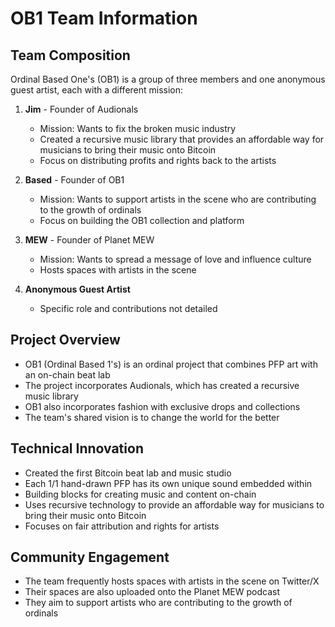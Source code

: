 # OB1 Team Information

## Team Composition
Ordinal Based One's (OB1) is a group of three members and one anonymous guest artist, each with a different mission:

1. **Jim** - Founder of Audionals
   - Mission: Wants to fix the broken music industry
   - Created a recursive music library that provides an affordable way for musicians to bring their music onto Bitcoin
   - Focus on distributing profits and rights back to the artists

2. **Based** - Founder of OB1
   - Mission: Wants to support artists in the scene who are contributing to the growth of ordinals
   - Focus on building the OB1 collection and platform

3. **MEW** - Founder of Planet MEW
   - Mission: Wants to spread a message of love and influence culture
   - Hosts spaces with artists in the scene

4. **Anonymous Guest Artist**
   - Specific role and contributions not detailed

## Project Overview
- OB1 (Ordinal Based 1's) is an ordinal project that combines PFP art with an on-chain beat lab
- The project incorporates Audionals, which has created a recursive music library
- OB1 also incorporates fashion with exclusive drops and collections
- The team's shared vision is to change the world for the better

## Technical Innovation
- Created the first Bitcoin beat lab and music studio
- Each 1/1 hand-drawn PFP has its own unique sound embedded within
- Building blocks for creating music and content on-chain
- Uses recursive technology to provide an affordable way for musicians to bring their music onto Bitcoin
- Focuses on fair attribution and rights for artists

## Community Engagement
- The team frequently hosts spaces with artists in the scene on Twitter/X
- Their spaces are also uploaded onto the Planet MEW podcast
- They aim to support artists who are contributing to the growth of ordinals
